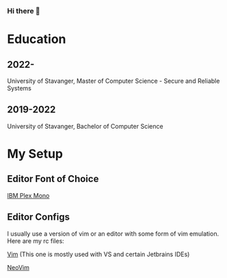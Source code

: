 ### Hi there 👋
# Education
## 2022-
University of Stavanger, Master of Computer Science - Secure and Reliable Systems
## 2019-2022
University of Stavanger, Bachelor of Computer Science
<!--
**vidarandrebo/vidarandrebo** is a ✨ _special_ ✨ repository because its `README.md` (this file) appears on your GitHub profile.

Here are some ideas to get you started:
- 🔭 I’m currently working on ...
- 🌱 I’m currently learning ...
- 👯 I’m looking to collaborate on ...
- 🤔 I’m looking for help with ...
- 💬 Ask me about ...
- 📫 How to reach me: ...
- 😄 Pronouns: ...
- ⚡ Fun fact: ...
-->
# My Setup
## Editor Font of Choice
[IBM Plex Mono](https://github.com/IBM/plex)

## Editor Configs
I usually use a version of vim or an editor with some form of vim emulation. Here are my rc files:

[Vim](.vimrc) (This one is mostly used with VS and certain Jetbrains IDEs)

[NeoVim](init.vim)
